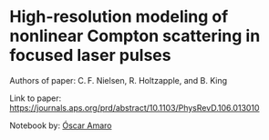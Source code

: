 # High-resolution modeling of nonlinear Compton scattering in focused laser pulses

Authors of paper: C. F. Nielsen, R. Holtzapple, and B. King

Link to paper: https://journals.aps.org/prd/abstract/10.1103/PhysRevD.106.013010

Notebook by: [Óscar Amaro](https://github.com/OsAmaro)
